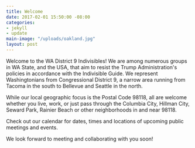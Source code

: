 ```yaml
---
title: Welcome
date: 2017-02-01 15:50:00 -08:00
categories:
- jekyll
- update
main-image: "/uploads/oakland.jpg"
layout: post
---
```


Welcome to the WA District 9 Indivisibles! We are among numerous groups in WA State, and the USA, that aim to resist the Trump Administration's policies in accordance with the Indivisible Guide. We represent Washingtonians from Congressional District 9, a narrow area running from Tacoma in the south to Bellevue and Seattle in the north.  

While our local geographic focus is the Postal Code 98118, all are welcome whether you live, work, or just pass through the Columbia City, Hillman City, Seward Park, Rainier Beach or other neighborhoods in and near 98118.

Check out our calendar for dates, times and locations of upcoming public meetings and events.

We look forward to meeting and collaborating with you soon!

